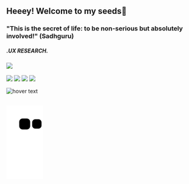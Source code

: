 ## Heeey! Welcome to my seeds🌱 
                 
 <div>
  <div> 
  
  ### "This is the secret of life: to be non-serious but absolutely involved!" (Sadhguru)
  ##### .UX RESEARCH.
     
  <a href="https://github.com/marapassos">
  <img height="180em" src="https://github-readme-stats.vercel.app/api/top-langs/?username=maraneane&layout=compact&langs_count=7&theme=dracula"/>
      <p>
  <a href="https://instagram.com/nanepassos_" target="_blank"><img src="https://img.shields.io/badge/-Instagram-%23E4405F?style=for-the-badge&logo=instagram&logoColor=white"      target="_blank"></a>
 	<a href = "mailto:mara.passos@popcode.com"><img src="https://img.shields.io/badge/-Gmail-%23333?style=for-the-badge&logo=gmail&logoColor=white" target="_blank"></a>
  <a href="https://www.linkedin.com/in/maraneane/" target="_blank"><img src="https://img.shields.io/badge/-LinkedIn-%230077B5?style=for-the-badge&logo=linkedin&logoColor=white" target="_blank"></a>
  <a href="https://www.twitter.com/nanesteps" target="_blank"><img src="https://img.shields.io/badge/Twitter-1DA1F2?style=for-the-badge&logo=twitter&logoColor=white" target="_blank"></a>
    
  <p>
  <img src="https://user-images.githubusercontent.com/94059932/143930448-760878a1-9c34-40a7-ac88-0278fbf25d27.png" width="600" title="hover text">
  </p>
 
    
 ##
  
  <div> 
 
  ![Snake animation](https://github.com/rafaballerini/rafaballerini/blob/output/github-contribution-grid-snake.svg)
 
</div>
